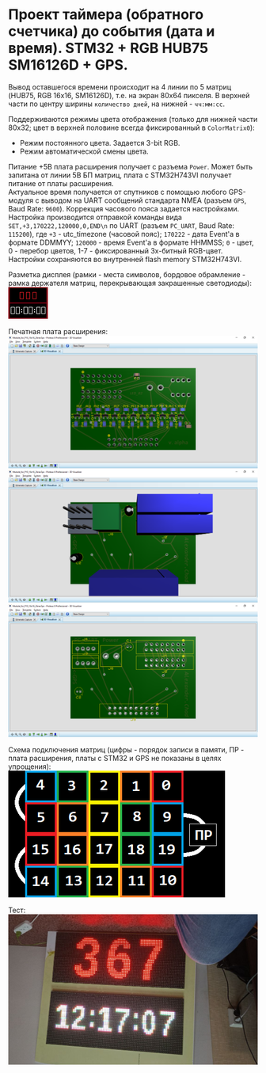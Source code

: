 # Проект таймера (обратного счетчика) до события (дата и время). STM32 + RGB HUB75 SM16126D + GPS.  
Вывод оставшегося времени происходит на 4 линии по 5 матриц (HUB75, RGB 16x16, SM16126D), т.е. на экран 80x64 пикселя. В верхней части по центру ширины `количество дней`, на нижней - `чч:мм:сс`.  

Поддерживаются режимы цвета отображения (только для нижней части 80x32; цвет в верхней половине всегда фиксированный в `ColorMatrix0`):  
- Режим постоянного цвета. Задается 3-bit RGB.  
- Режим автоматической смены цвета.    

Питание +5В плата расширения получает с разъема `Power`. Может быть запитана от линии 5В БП матриц, плата с STM32H743VI получает питание от платы расширения.  
Актуальное время получается от спутников с помощью любого GPS-модуля с выводом на UART сообщений стандарта NMEA (разъем `GPS`, Baud Rate: `9600`). Коррекция часового пояса задается настройками.  
Настройка производится отправкой команды вида `SET,+3,170222,120000,0,END\n` по UART (разъем `PC_UART`, Baud Rate: `115200`), где `+3` - utc_timezone (часовой пояс); `170222` - дата Event'а в формате DDMMYY; `120000` - время Event'а в формате HHMMSS; `0` - цвет, 0 - перебор цветов, 1-7 - фиксированный 3х-битный RGB-цвет. Настройки сохраняются во внутренней flash memory STM32H743VI.  

Разметка дисплея (рамки - места символов, бордовое обрамление - рамка держателя матриц, перекрывающая закрашенные светодиоды):  
![Разметка дисплея. Размер 1 к 1.](https://github.com/AlexanderChad/STM32H743VI_Countdown/blob/2_color_80x64/display_5x4_markup.png "Размер 1 к 1")

Печатная плата расширения:
![Плата расширения. Вид снизу, с компонентами.](https://github.com/AlexanderChad/STM32H743VI_Countdown/blob/main/pcb_b.png)
![Плата расширения. Вид сверху, с компонентами.](https://github.com/AlexanderChad/STM32H743VI_Countdown/blob/main/pcb_f.png)
![Плата расширения. Вид сверху, без компонентов.](https://github.com/AlexanderChad/STM32H743VI_Countdown/blob/main/pcb_f_nc.png)  

Схема подключения матриц (цифры - порядок записи в памяти, ПР - плата расширения, платы с STM32 и GPS не показаны в целях упрощения):  
![Порядок записи и схема подключения матриц.](https://github.com/AlexanderChad/STM32H743VI_Countdown/blob/main/display_5x4_addr.png)  

Тест:
![Финальный вид.](https://github.com/AlexanderChad/STM32H743VI_Countdown/blob/2_color_80x64/final_view.png)  
